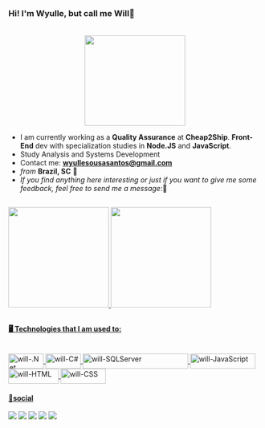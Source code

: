 ##
<H3> Hi! I'm Wyulle, but call me Will👋 </H3>

<div align="center"> <br>
  
<img height="180px" width="200px" src="https://i.pinimg.com/originals/57/18/5d/57185d2176d7cbaebdb74c00ce1b9ebf.gif">
  
</div>

- I am currently working as a **Quality Assurance** at **Cheap2Ship**. **Front-End** dev with specialization studies in **Node.JS** and **JavaScript**.
- Study Analysis and Systems Development
- Contact me: **wyullesousasantos@gmail.com**
- *from* **Brazil, SC** 📍
- *If you find anything here interesting or just if you want to give me some feedback, feel free to send me a message*:💭



<div align="left">

  <a href="https://github.com/s4nts">
  <!--<img height="200" src="https://github-readme-stats.vercel.app/api/top-langs/?username=s4nts&layout=compact&langs_count=7&theme=github_dark"/>-->
  <!--<img height="200" src="https://github-readme-stats.vercel.app/api/?username=s4nts&layout=compact&langs_count=7&theme=github_dark"/>-->

##

  <img height="200" src="https://github-readme-stats.vercel.app/api/top-langs/?username=s4nts&layout=compact&langs_count=7&theme=github_dark"/>
  <img height="200" src="https://github-readme-stats.vercel.app/api/?username=s4nts&layout=compact&langs_count=7&theme=github_dark"/>
</div>

##
  
<H4>🖥️ Technologies that I am used to:</H4>

<!--Icones no site [icogr](https://icongr.am/devicon or pesquise por badges or https://dev.to/envoy_/150-badges-for-github-pnk)-->
  
  <div style="display: inline_block"><br>
  <img align="center" alt="will-.Net" height="30" width="70" src="https://img.shields.io/badge/.NET-5C2D91?style=for-the-badge&logo=.net&logoColor=white">
  <img align="center" alt="will-C#"height="30"width="70"src="https://img.shields.io/badge/C%23-239120?style=for-the-badge&logo=c-sharp&logoColor=white">
  <img align="center" alt="will-SQLServer" height="30" width="210"src="https://img.shields.io/badge/Microsoft_SQL_Server-CC2927?style=for-the-badge&logo=microsoft-sql-server&logoColor=white">  
  <img align="center" alt="will-JavaScript" height="30" width="130" src="https://img.shields.io/badge/JavaScript-F7DF1E?style=for-the-badge&logo=javascript&logoColor=black">
  <img align="center" alt="will-HTML" height="30" width="100" src="https://img.shields.io/badge/HTML5-E34F26?style=for-the-badge&logo=html5&logoColor=white">
  <img align="center" alt="will-CSS" height="30" width="90" src="https://img.shields.io/badge/CSS3-1572B6?style=for-the-badge&logo=css3&logoColor=white">
 

</div>

  
  
  
  <H4> 💭social </H4>

  

<div> 
  <a href="https://www.instagram.com/s4nt.s" target="_blank"><img src="https://img.shields.io/badge/-Instagram-%23E4405F?style=for-the-badge&logo=instagram&logoColor=white" target="_blank"></a>
 	<a href="https://www.twitch.tv/willsants67" target="_blank"><img src="https://img.shields.io/badge/Twitch-9146FF?style=for-the-badge&logo=twitch&logoColor=white" target="_blank"></a>
  <a href="https://mailto:wyullesousasantos@gmail.com"><img src="https://img.shields.io/badge/-Gmail-%23333?style=for-the-badge&logo=gmail&logoColor=white" target="_blank"></a>
  <a href="https://www.linkedin.com/in/wyulle-santos-a03ab617b/" target="_blank"><img src="https://img.shields.io/badge/-LinkedIn-%230077B5?style=for-the-badge&logo=linkedin&logoColor=white" 
 target="_blank"></a> 
   <a href="https://discord.gg/Vg9RmRtM" target="_blank"><img src="https://img.shields.io/badge/Discord-7289DA?style=for-the-badge&logo=discord&logoColor=white" target="_blank">
  </a> 
 
 
</div>
